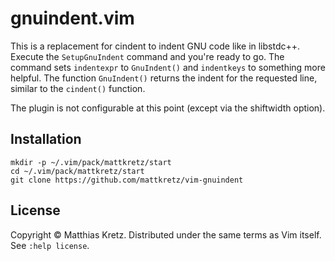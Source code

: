 # gnuindent.vim

This is a replacement for cindent to indent GNU code like in libstdc++. Execute 
the `SetupGnuIndent` command and you're ready to go. The command sets 
`indentexpr` to `GnuIndent()` and `indentkeys` to something more helpful. The 
function `GnuIndent()` returns the indent for the requested line, similar to 
the `cindent()` function.

The plugin is not configurable at this point (except via the shiftwidth 
option).

## Installation

    mkdir -p ~/.vim/pack/mattkretz/start
    cd ~/.vim/pack/mattkretz/start
    git clone https://github.com/mattkretz/vim-gnuindent

## License

Copyright © Matthias Kretz.  Distributed under the same terms as Vim itself.
See `:help license`.
